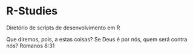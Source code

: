 # R-Studies
Diretório de scripts de desenvolvimento em R

Que diremos, pois, a estas coisas? Se Deus é por nós, quem será contra nós?
Romanos 8:31
